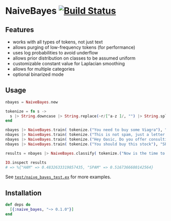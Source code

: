 # NaiveBayes [![Build Status](https://travis-ci.org/ashleyw/naive_bayes.svg?branch=master)](https://travis-ci.org/ashleyw/naive_bayes)

## Features

- works with all types of tokens, not just text
- allows purging of low-frequency tokens (for performance)
- uses log probabilities to avoid underflow
- allows prior distribution on classes to be assumed uniform
- customizable constant value for Laplacian smoothing
- allows for multiple categories
- optional binarized mode

## Usage

```elixir
nbayes = NaiveBayes.new

tokenize = fn s ->
  s |> String.downcase |> String.replace(~r/[^a-z ]/, "") |> String.split(~r/\s+/)
end

nbayes |> NaiveBayes.train( tokenize.("You need to buy some Viagra"), "SPAM" )
nbayes |> NaiveBayes.train( tokenize.("This is not spam, just a letter to Bob."), "HAM" )
nbayes |> NaiveBayes.train( tokenize.("Hey Oasic, Do you offer consulting?"), "HAM" )
nbayes |> NaiveBayes.train( tokenize.("You should buy this stock"), "SPAM" )

results = nbayes |> NaiveBayes.classify( tokenize.("Now is the time to buy Viagra cheaply and discreetly") )

IO.inspect results
# => %{"HAM" => 0.4832633319857435, "SPAM" => 0.5167366680142564}
```

See [`test/naive_bayes_test.ex`](https://github.com/ashleyw/naive_bayes/blob/master/test/naive_bayes_test.exs) for more examples.

## Installation

```elixir
def deps do
  [{:naive_bayes, "~> 0.1.0"}]
end
```
